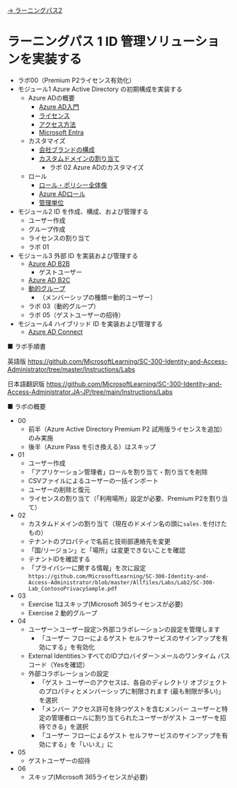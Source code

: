 [→ ラーニングパス2](lp02.md)

# ラーニングパス 1 ID 管理ソリューションを実装する


- ラボ00（Premium P2ライセンス有効化）
- モジュール1 Azure Active Directory の初期構成を実装する
  - Azure ADの概要
    - [Azure AD入門](../AzureAD/Azure%20AD入門.pdf)
    - [ライセンス](../AzureAD/license.md)
    - [アクセス方法](../AzureAD/urls.md)
    - [Microsoft Entra](../SC/entra.md)
  - カスタマイズ
    - [会社ブランドの構成](../AzureAD/brand.md)
    - [カスタムドメインの割り当て](../AzureAD/custom-domain.md)
      - ラボ 02 Azure ADのカスタマイズ
  - ロール
    - [ロール・ポリシー全体像](../AZ-104/pdf/mod02/ロール・ポリシー全体像.pdf)
    - [Azure ADロール](../AzureAD/role.md)
    - [管理単位](../AzureAD/administrative-units.md)
- モジュール2 ID を作成、構成、および管理する
  - ユーザー作成
  - グループ作成
  - ライセンスの割り当て
  - ラボ 01
- モジュール3 外部 ID を実装および管理する
  - [Azure AD B2B](../AZ-304/mod04-06-b2b.md)
    - ゲストユーザー
  - [Azure AD B2C](../AZ-303/mod01-08-aad-b2c.md)
  - [動的グループ](../AzureAD/group.md)
    - （メンバーシップの種類＝動的ユーザー）
  - ラボ 03（動的グループ）
  - ラボ 05（ゲストユーザーの招待）
- モジュール4 ハイブリッド ID を実装および管理する
  - [Azure AD Connect](../AZ-303/mod02-01-hybridid.md)



■ ラボ手順書

英語版
https://github.com/MicrosoftLearning/SC-300-Identity-and-Access-Administrator/tree/master/Instructions/Labs

日本語翻訳版
https://github.com/MicrosoftLearning/SC-300-Identity-and-Access-Administrator.JA-JP/tree/main/Instructions/Labs

■ ラボの概要


- 00
  - 前半（Azure Active Directory Premium P2 試用版ライセンスを追加）のみ実施
  - 後半（Azure Pass を引き換える）はスキップ
- 01
  - ユーザー作成
  - 「アプリケーション管理者」ロールを割り当て・割り当てを削除
  - CSVファイルによるユーザーの一括インポート
  - ユーザーの削除と復元
  - ライセンスの割り当て（「利用場所」設定が必要、Premium P2を割り当て）
- 02
  - カスタムドメインの割り当て（現在のドメイン名の頭に`sales.`を付けたもの）
  - テナントのプロパティで名前と技術部連絡先を変更
  - 「国/リージョン」と「場所」は変更できないことを確認
  - テナントIDを確認する
  - 「プライバシーに関する情報」を次に設定 `https://github.com/MicrosoftLearning/SC-300-Identity-and-Access-Administrator/blob/master/Allfiles/Labs/Lab2/SC-300-Lab_ContosoPrivacySample.pdf`
- 03
  - Exercise 1はスキップ(Microsoft 365ライセンスが必要)
  - Exercise 2 動的グループ
- 04
  - ユーザー＞ユーザー設定＞外部コラボレーションの設定を管理します
    - 「ユーザー フローによるゲスト セルフサービスのサインアップを有効にする」を有効化
  - External Identities＞すべてのIDプロバイダー＞メールのワンタイム パスコード（Yesを確認）
  - 外部コラボレーションの設定
    - 「ゲスト ユーザーのアクセスは、各自のディレクトリ オブジェクトのプロパティとメンバーシップに制限されます (最も制限が多い)」を選択
    - 「メンバー アクセス許可を持つゲストを含むメンバー ユーザーと特定の管理者ロールに割り当てられたユーザーがゲスト ユーザーを招待できる」を選択
    - 「ユーザー フローによるゲスト セルフサービスのサインアップを有効にする」を「いいえ」に
- 05
  - ゲストユーザーの招待
- 06
  - スキップ(Microsoft 365ライセンスが必要)